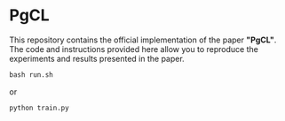 # PgCL

This repository contains the official implementation of the paper **"PgCL"**. The code and instructions provided here allow you to reproduce the experiments and results presented in the paper.


```python
bash run.sh
```

or

```python
python train.py
```

